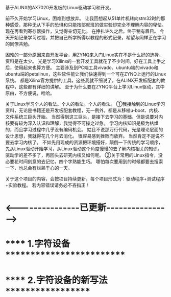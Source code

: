 基于ALINX的AX7020开发板的Linux驱动学习和开发。

前不久开始学习Linux，困难到想放弃。
让我回想起从51单片机转向stm32时的那种感受，那种无从下手的恐惧和只能按部就班的做实验却完全不理解内容的卑怯。
现在再看到寄存器操作，又觉得亲切无比。
在挣扎许久之后，终于稍有眉目。
今天开始记录学习过程，并把自己所学所得以教程的形式记录，希望与同样正在学习的同僚共勉。

困难的一部分原因来自开发平台，用ZYNQ来入门Linux实在不是什么好的选择，资料是在太少。
光是学习Xilinx的一套开发工具就花了不少时间，好在工具上手之后，使用起来也算方便。
主要涉及到PC端工具vivado、ubuntu端的vivado和ubuntu端的petalinux，这些软件能让我们快速得到一个可在ZYNQ上运行的Linux系统。
都是Xilinx官方提供的工具，这些我就不细说了，在ALINX开发板配套的教程中，这些都有详细的讲解。
至于为什么要在ZYNQ平台上学习Linux驱动，其中原由，不方便说，哈哈。

关于Linux学习个人的看法。个人的看法。个人的看法。
①我接触到的Linux学习资料，无论是书籍还是开发板配套教程，无一例外，都是从移植u-boot、内核、文件系统三巨头开始。
当然得到这三巨头，是接下去学习的基础，但是说要对内核要有较为深入认识和理解，我觉得不可操之过急。
学习内核知识是极为枯燥的，而且学习过程中几乎没有编码机会。
姑且不说那万行代码，光是理论层面的设计思想，我就得花几个月去消化。
很容易感到挫败而放弃。
当然肯定不是说不要去学习内核了。
不如先用现成的资源把环境搭好，颠倒一下传统的学习顺序，先从Linux驱动开始学习，从Linux驱动这个角度慢慢的去了解内核相关的知识。
驱动学的差不多了，再回头去研究内核又如何呢。
②关于常用的Linux指令，没必要花时间刻意的去记忆，四个字熟能生巧。
哪怕每次要用到的时候都要去搜索一下，也总会有烂熟于心的一天。

关于这个项目的内容，会按项目持续更新，每个项目形式为：驱动程序+测试程序+实验教程。
若内容错误请务必不吝指正！

<---------------已更新---------------->
=======================================
**** 1.字符设备 ************************
=======================================
**** 2.字符设备的新写法 *****************
=======================================
